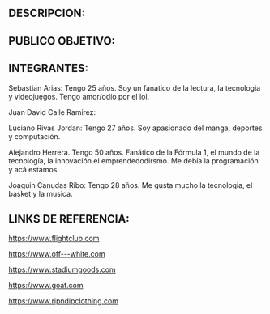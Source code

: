 ## DESCRIPCION: 







## PUBLICO OBJETIVO:





## INTEGRANTES: 
Sebastian Arias: Tengo 25 años. Soy un fanatico de la lectura, la tecnologia y videojuegos. Tengo amor/odio por el lol. 

Juan David Calle Ramirez:

Luciano Rivas Jordan: Tengo 27 años. Soy apasionado del manga, deportes y computación.

Alejandro Herrera. Tengo 50 años. Fanático de la Fórmula 1, el mundo de la tecnología, la innovación el emprendedodirsmo. Me debía la programación y acá estamos.

Joaquin Canudas Ribo: Tengo 28 años. Me gusta mucho la tecnologia, el basket y la musica. 

## LINKS DE REFERENCIA:

https://www.flightclub.com

https://www.off---white.com 

https://www.stadiumgoods.com

https://www.goat.com

https://www.ripndipclothing.com

